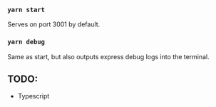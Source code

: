 ### `yarn start`

Serves on port 3001 by default.

### `yarn debug`

Same as start, but also outputs express debug logs into the terminal.

## TODO:

-   Typescript
